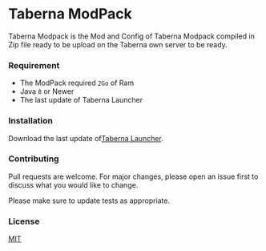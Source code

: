 # Taberna ModPack

Taberna Modpack is the Mod and Config of Taberna Modpack compiled in Zip file ready to be upload on the Taberna own server to be ready.

### Requirement 

- The ModPack required `2Go` of Ram
- Java `8` or Newer
- The last update of Taberna Launcher



### Installation

Download the last update of[Taberna Launcher](https://github.com/yoannbt2001/Taberna-ModPack/releases/latest).



### Contributing
Pull requests are welcome. For major changes, please open an issue first to discuss what you would like to change.

Please make sure to update tests as appropriate.



### License
[MIT](https://choosealicense.com/licenses/mit/)
